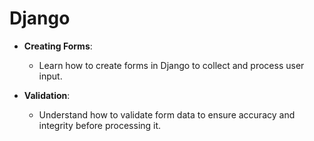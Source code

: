 # Django

- **Creating Forms**:
  - Learn how to create forms in Django to collect and process user input.

- **Validation**:
  - Understand how to validate form data to ensure accuracy and integrity before processing it.
    
